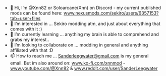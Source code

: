 - 👋 Hi, I’m @Xnn82 or Soloarcane(Xnn) on Discord - my current published mods can be found here: www.nexusmods.com/sekiro/users/6357153?tab=user+files
- 👀 I’m interested in ... Sekiro modding atm, and just about everything that comes with it :)
- 🌱 I’m currently learning ... anything my brain is able to comprehend and grabs my interest..
- 💞️ I’m looking to collaborate on ... modding in general and anything affiliated with that :D
- 📫 How to reach me ... Sanderleegwater@gmail.com is my general email. 
But im also around on: www.ko-fi.com/xnnmod - www.youtube.com/@Xnn82 & www.reddit.com/user/SanderLeegwater 

<!---
Xnn82/Xnn82 is a ✨ special ✨ repository because its `README.md` (this file) appears on your GitHub profile.
You can click the Preview link to take a look at your changes.
--->
